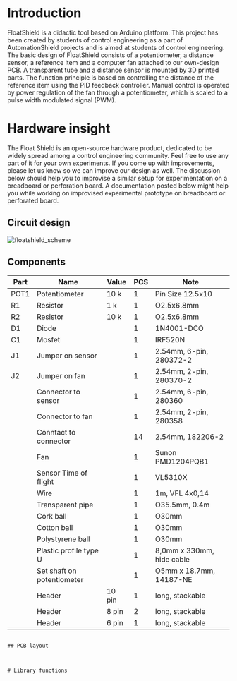 # Introduction

FloatShield is a didactic tool based on Arduino platform. This project has been created by  students of control engineering as a part of AutomationShield projects and is aimed at students of control engineering.
The basic design of FloatShield consists of a potentiometer, a distance sensor, a reference item and a computer fan attached to our own-design PCB. A transparent tube and a distance sensor is mounted by 3D printed parts.
The function principle is based on controlling the distance of the reference item using the PID feedback controller. Manual control is operated by power regulation of the fan through a potentiometer, which is scaled to a pulse width modulated signal (PWM).


# Hardware insight 

The Float Shield is an open-source hardware product, dedicated to be widely spread among a control engineering community. Feel free to use any part of it for your own experiments. If you come up with improvements, please let us know so we can improve our design as well. The discussion below should help you to improvise a similar setup for experimentation on a breadboard or perforation board. A documentation posted below might help you while working on improvised experimental prototype on breadboard or perforated board. 

## Circuit design

![floatshield_scheme](https://user-images.githubusercontent.com/37963774/38776699-6c15ab8a-409b-11e8-91c4-a139d820b9f6.jpg)

## Components


| Part | Name                       | Value  | PCS | Note                       |
|------|----------------------------|--------|-----|----------------------------|
| POT1 | Potentiometer              | 10 k   | 1   | Pin Size 12.5x10           |
| R1   | Resistor                   | 1 k    | 1   | O2.5x6.8mm                 |
| R2   | Resistor                   | 10 k   | 1   | O2.5x6.8mm                 |
| D1   | Diode                      |        | 1   | 1N4001-DCO                 |
| C1   | Mosfet                     |        | 1   | IRF520N                    |
| J1   | Jumper on sensor           |        | 1   | 2.54mm, 6-pin, 280372-2    |
| J2   | Jumper on fan              |        | 1   | 2.54mm, 2-pin, 280370-2    |
|      | Connector to sensor        |        | 1   | 2.54mm, 6-pin, 280360      |
|      | Connector to fan           |        | 1   | 2.54mm, 2-pin, 280358      |
|      | Conntact to connector      |        | 14  | 2.54mm, 182206-2           |
|      | Fan                        |        | 1   | Sunon PMD1204PQB1          |
|      | Sensor Time of flight      |        | 1   | VL5310X                    |
|      | Wire                       |        | 1   | 1m, VFL 4x0,14             |
|      | Transparent pipe           |        | 1   | O35.5mm, 0.4m              |
|      | Cork ball                  |        | 1   | O30mm                      |
|      | Cotton ball                |        | 1   | O30mm                      |
|      | Polystyrene ball           |        | 1   | O30mm                      |
|      | Plastic profile type U     |        | 1   | 8,0mm x 330mm, hide cable  |
|      | Set shaft on potentiometer |        | 1   | O5mm x 18.7mm, 14187-NE    |
|      | Header                     | 10 pin | 1   | long, stackable            |
|      | Header                     | 8 pin  | 2   | long, stackable            |
|      | Header                     | 6 pin  | 1   | long, stackable            |
````

## PCB layout



# Library functions